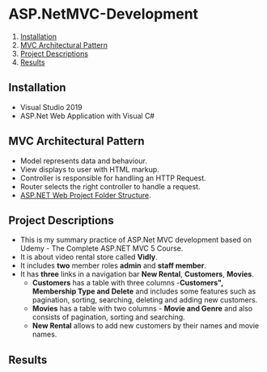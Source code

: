# ASP.NetMVC-Development

1. [Installation](#installation)
2. [MVC Architectural Pattern](#pattern)
3. [Project Descriptions](#descriptions)
4. [Results](#results)

## Installation <a name="installation">
- Visual Studio 2019
- ASP.Net Web Application with Visual C#
</a>

## MVC Architectural Pattern<a name="pattern"></a>

- Model represents data and behaviour.
- View displays to user with HTML markup.
- Controller is responsible for handling an HTTP Request.
- Router selects the right controller to handle a request.
- [ASP.NET Web Project Folder Structure](https://docs.microsoft.com/en-us/previous-versions/aspnet/ex526337(v=vs.100)?redirectedfrom=MSDN).

## Project Descriptions <a name="descriptions"></a>
- This is my summary practice of ASP.Net MVC development based on Udemy - The Complete ASP.NET MVC 5 Course.
- It is about video rental store called **Vidly**.
- It includes **two** member roles **admin** and **staff member**.
- It has **three** links in a navigation bar **New Rental**, **Customers**, **Movies**.
	- **Customers** has a table with three columns -**Customers", Membership Type and Delete** and includes some features such as pagination, sorting, searching, deleting and adding new customers.
	- **Movies** has a table with two columns - **Movie and Genre** and also consists of pagination, sorting and searching.
	- **New Rental** allows to add new customers by their names and movie names.


## Results <a name="results"></a>